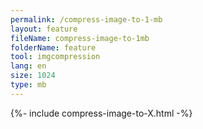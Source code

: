 ```yaml
---
permalink: /compress-image-to-1-mb
layout: feature
fileName: compress-image-to-1mb
folderName: feature
tool: imgcompression
lang: en
size: 1024
type: mb
---
```


{%- include compress-image-to-X.html -%}
